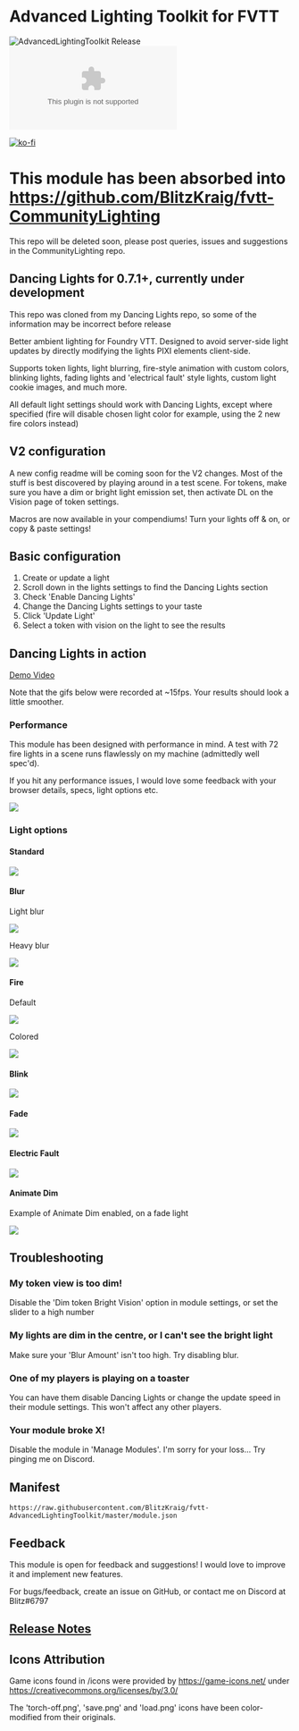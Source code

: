 # Advanced Lighting Toolkit for FVTT

![AdvancedLightingToolkit Release](https://github.com/BlitzKraig/fvtt-AdvancedLightingToolkit/workflows/AdvancedLightingToolkit%20Release/badge.svg)
![Latest Release Download Count](https://img.shields.io/github/downloads/BlitzKraig/fvtt-AdvancedLightingToolkit/latest/dancinglights-release.zip)

[![ko-fi](https://www.ko-fi.com/img/githubbutton_sm.svg)](https://ko-fi.com/Q5Q01YIEJ)

# This module has been absorbed into https://github.com/BlitzKraig/fvtt-CommunityLighting

This repo will be deleted soon, please post queries, issues and suggestions in the CommunityLighting repo.


## Dancing Lights for 0.7.1+, currently under development

This repo was cloned from my Dancing Lights repo, so some of the information may be incorrect before release

Better ambient lighting for Foundry VTT.
Designed to avoid server-side light updates by directly modifying the lights PIXI elements client-side.

Supports token lights, light blurring, fire-style animation with custom colors, blinking lights, fading lights and 'electrical fault' style lights, custom light cookie images, and much more.

All default light settings should work with Dancing Lights, except where specified (fire will disable chosen light color for example, using the 2 new fire colors instead)

## V2 configuration

A new config readme will be coming soon for the V2 changes. Most of the stuff is best discovered by playing around in a test scene.
For tokens, make sure you have a dim or bright light emission set, then activate DL on the Vision page of token settings.

Macros are now available in your compendiums! Turn your lights off & on, or copy & paste settings!

## Basic configuration

1. Create or update a light
2. Scroll down in the lights settings to find the Dancing Lights section
3. Check 'Enable Dancing Lights'
4. Change the Dancing Lights settings to your taste
5. Click 'Update Light'
6. Select a token with vision on the light to see the results

## Dancing Lights in action

[Demo Video](https://youtu.be/eVwkINKb1nk)

Note that the gifs below were recorded at ~15fps. Your results should look a little smoother.

### Performance

This module has been designed with performance in mind. A test with 72 fire lights in a scene runs flawlessly on my machine (admittedly well spec'd).

If you hit any performance issues, I would love some feedback with your browser details, specs, light options etc.

![](./doc/manylights.gif)

### Light options

#### Standard

![](./doc/defaultlight.png)

#### Blur

Light blur

![](./doc/lightblur.png)

Heavy blur

![](./doc/heavyblur.png)

#### Fire

Default

![](./doc/defaultfire.gif)

Colored

![](./doc/coloredfire.gif)

#### Blink

![](./doc/blink.gif)

#### Fade

![](./doc/fade.gif)

#### Electric Fault

![](./doc/electricfault.gif)

#### Animate Dim

Example of Animate Dim enabled, on a fade light

![](./doc/fadedim.gif)

## Troubleshooting

### My token view is too dim!

Disable the 'Dim token Bright Vision' option in module settings, or set the slider to a high number

### My lights are dim in the centre, or I can't see the bright light

Make sure your 'Blur Amount' isn't too high. Try disabling blur.

### One of my players is playing on a toaster

You can have them disable Dancing Lights or change the update speed in their module settings. This won't affect any other players.

### Your module broke X!

Disable the module in 'Manage Modules'. I'm sorry for your loss... Try pinging me on Discord.

## Manifest

`https://raw.githubusercontent.com/BlitzKraig/fvtt-AdvancedLightingToolkit/master/module.json`

## Feedback

This module is open for feedback and suggestions! I would love to improve it and implement new features.

For bugs/feedback, create an issue on GitHub, or contact me on Discord at Blitz#6797

## [Release Notes](./CHANGELOG.md)

## Icons Attribution

Game icons found in /icons were provided by https://game-icons.net/ under https://creativecommons.org/licenses/by/3.0/

The 'torch-off.png', 'save.png' and 'load.png' icons have been color-modified from their originals.

